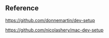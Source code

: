 ## Reference
https://github.com/donnemartin/dev-setup

https://github.com/nicolashery/mac-dev-setup
